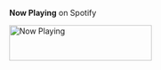 **Now Playing** on Spotify

<a href="https://githubspotify-neon.vercel.app.vercel.app/now-playing?open">
    <img src="https://githubspotify-neon.vercel.app/now-playing" width="256" height="64" alt="Now Playing">
</a>

